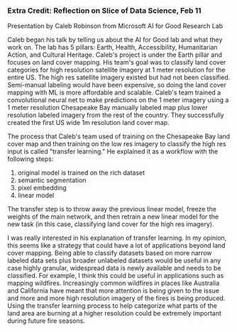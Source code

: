 ### Extra Credit: Reflection on Slice of Data Science, Feb 11

Presentation by Caleb Robinson from Microsoft AI for Good Research Lab

Caleb began his talk by telling us about the AI for Good lab and what they work on. 
The lab has 5 pillars: Earth, Health, Accessibility, Humanitarian Action, and Cultural Heritage. 
Caleb's project is under the Earth pillar and focuses on land cover mapping. His team's goal 
was to classify land cover categories for high resolution satellite imagery at 1 meter 
resolution for the entire US. The high res satellite imagery existed but had not been 
classified. Semi-manual labeling would have been expensive, so doing the land cover mapping 
with ML is more affordable and scalable. Caleb's team trained a convolutional neural net 
to make predictions on the 1 meter imagery using a 1 meter resolution Chesapeake Bay manually labeled map plus 
lower resolution labeled imagery from the rest of the country. They successfully created the first US wide 
1m resolution land cover map. 

The process that Caleb's team used of training on the Chesapeake Bay land cover map 
and then training on the low res imagery to classify the high res input is called "transfer learning." 
He explained it as a workflow with the following steps: 

1. original model is trained on the rich dataset 
2. semantic segmentation 
3. pixel embedding 
4. linear model

The transfer step is to throw away 
the previous linear model, freeze the weights of the main network, and then retrain a new 
linear model for the new task (in this case, classifying land cover for the high res imagery). 

I was really interested in his explanation of transfer learning. In my opinion, this seems like 
a strategy that could have a lot of applications beyond land cover mapping. Being able to classify 
datasets based on more narrow labeled data sets plus broader unlabeled datasets would be 
useful in any case highly granular, widespread data is newly available and needs to be classified. 
For example, I think this could be useful in applications such as mapping wildfires. Increasingly 
common wildfires in places like Australia and California have meant that more attention is being given 
to the issue and more and more high resolution imagery of the fires is being produced. Using the transfer 
learning process to help categorize what parts of the land area are burning at a higher resolution 
could be extremely important during future fire seasons. 
